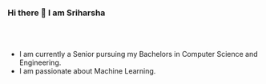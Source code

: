 ### Hi there 👋 I am Sriharsha

<!--
**ksriharsha2000/ksriharsha2000** is a ✨ _special_ ✨ repository because its `README.md` (this file) appears on your GitHub profile.

Here are some ideas to get you started:

- 🔭 I’m currently working on ...
- 🌱 I’m currently learning ...
- 👯 I’m looking to collaborate on ...
- 🤔 I’m looking for help with ...
- 💬 Ask me about ...
- 📫 How to reach me: ...
- 😄 Pronouns: ...
- ⚡ Fun fact: ...
-->

<br>
<br>
<ul>
<li>I am currently a Senior pursuing my Bachelors in Computer Science and Engineering.
<li>I am passionate about Machine Learning.
</ul>
